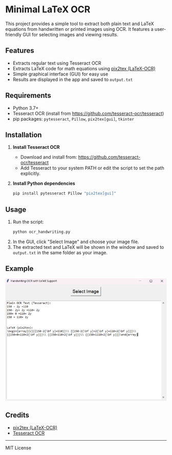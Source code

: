 # Minimal LaTeX OCR

This project provides a simple tool to extract both plain text and LaTeX equations from handwritten or printed images using OCR. It features a user-friendly GUI for selecting images and viewing results.

## Features
- Extracts regular text using Tesseract OCR
- Extracts LaTeX code for math equations using [pix2tex (LaTeX-OCR)](https://github.com/lukas-blecher/LaTeX-OCR)
- Simple graphical interface (GUI) for easy use
- Results are displayed in the app and saved to `output.txt`

## Requirements
- Python 3.7+
- Tesseract OCR (install from https://github.com/tesseract-ocr/tesseract)
- pip packages: `pytesseract`, `Pillow`, `pix2tex[gui]`, `tkinter`

## Installation
1. **Install Tesseract OCR**
   - Download and install from: https://github.com/tesseract-ocr/tesseract
   - Add Tesseract to your system PATH or edit the script to set the path explicitly.

2. **Install Python dependencies**
   ```bash
   pip install pytesseract Pillow "pix2tex[gui]"
   ```

## Usage
1. Run the script:
   ```bash
   python ocr_handwriting.py
   ```
2. In the GUI, click "Select Image" and choose your image file.
3. The extracted text and LaTeX will be shown in the window and saved to `output.txt` in the same folder as your image.

## Example
![screenshot](Screenshot.png)

## Credits
- [pix2tex (LaTeX-OCR)](https://github.com/lukas-blecher/LaTeX-OCR)
- [Tesseract OCR](https://github.com/tesseract-ocr/tesseract)

---

MIT License 